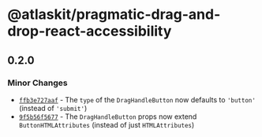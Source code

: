 # @atlaskit/pragmatic-drag-and-drop-react-accessibility

## 0.2.0

### Minor Changes

- [`ffb3e727aaf`](https://bitbucket.org/atlassian/atlassian-frontend/commits/ffb3e727aaf) - The `type` of the `DragHandleButton` now defaults to `'button'` (instead of `'submit'`)
- [`9f5b56f5677`](https://bitbucket.org/atlassian/atlassian-frontend/commits/9f5b56f5677) - The `DragHandleButton` props now extend `ButtonHTMLAttributes` (instead of just `HTMLAttributes`)
